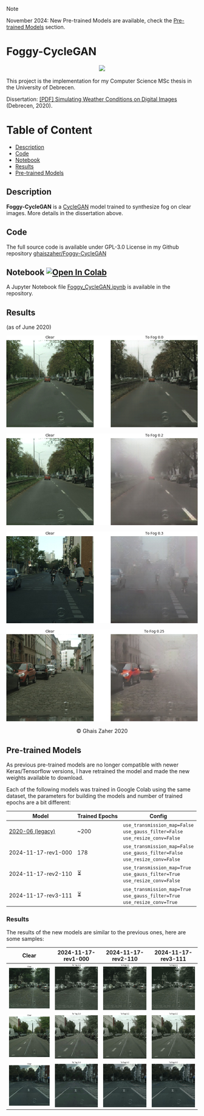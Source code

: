 > [!NOTE]  
> November 2024: New Pre-trained Models are available, check the [Pre-trained Models](#pre-trained-models) section.

# Foggy-CycleGAN

<p align="center">
 <img src="images/banner-cropped-rnd.png">
</p>

This project is the implementation for my Computer Science MSc thesis in the University of Debrecen.

Dissertation: 
<a href="./dissertation/Simulating%20Weather%20Conditions%20on%20Digital%20Images%20-%20Final.pdf" target="_blank">[PDF] Simulating Weather Conditions on Digital Images</a> (Debrecen, 2020).

# Table of Content
- [Description](#description)
- [Code](#code)
- [Notebook](#notebook)
- [Results](#results)
- [Pre-trained Models](#pre-trained-models)

## Description
**Foggy-CycleGAN** is a
<a href="https://junyanz.github.io/CycleGAN/" target="_blank">CycleGAN</a> model trained to synthesize fog on clear images. More details in the dissertation above.

## Code
The full source code is available under GPL-3.0 License in my Github repository <a href="https://github.com/ghaiszaher/Foggy-CycleGAN" target="_blank">ghaiszaher/Foggy-CycleGAN</a>

## Notebook <a href="https://colab.research.google.com/github/ghaiszaher/Foggy-CycleGAN/blob/master/Foggy_CycleGAN.ipynb" target="_blank"><img src="https://colab.research.google.com/assets/colab-badge.svg" alt="Open In Colab"/></a>
A Jupyter Notebook file <a href="https://github.com/ghaiszaher/Foggy-CycleGAN/blob/master/Foggy_CycleGAN.ipynb" target="_blank">Foggy_CycleGAN.ipynb</a> is available in the repository.

## Results
(as of June 2020)
<p align="center">
 <img src="images/results/2020-06/result-animated-01.gif">
</p>

<p align="center">
 <img src="images/results/2020-06/result-sample-0.2.jpg">
</p>

<p align="center">
 <img src="images/results/2020-06/result-sample-0.3.jpg">
</p>

<p align="center">
 <img src="images/results/2020-06/result-sample-0.25.jpg">
</p>

<div align="center">
&copy; Ghais Zaher 2020
</div>

## Pre-trained Models
As previous pre-trained models are no longer compatible with newer Keras/Tensorflow versions, I have retrained the model and made the new weights available to download.

Each of the following models was trained in Google Colab using the same dataset, the parameters for building the models and number of trained epochs are a bit different:
<div align="center">

| Model                                                                                                    | Trained Epochs | Config                                                                              |
|----------------------------------------------------------------------------------------------------------|----------------|-------------------------------------------------------------------------------------|
| [2020-06 (legacy)](https://drive.google.com/drive/folders/1QKsiaGkMFvtGcp072IG57MfY1o_D-L3k?usp=sharing) | ~200           | `use_transmission_map=False`<br>`use_gauss_filter=False`<br>`use_resize_conv=False` |
| 2024-11-17-rev1-000                                                                                      | 178            | `use_transmission_map=False`<br>`use_gauss_filter=False`<br>`use_resize_conv=False` |
| 2024-11-17-rev2-110                                                                                      | ⏳              | `use_transmission_map=True`<br>`use_gauss_filter=True`<br>`use_resize_conv=False`   |
| 2024-11-17-rev3-111                                                                                      | ⏳              | `use_transmission_map=True`<br>`use_gauss_filter=True`<br>`use_resize_conv=True`    |

</div>

### Results
The results of the new models are similar to the previous ones, here are some samples:
<div align="center">

| Clear                                                   | 2024-11-17-rev1-000                                        | 2024-11-17-rev2-110                                        | 2024-11-17-rev3-111                                        |
|---------------------------------------------------------|------------------------------------------------------------|------------------------------------------------------------|------------------------------------------------------------|
| <img src="images/results/2024-11-17/clear/sample1.jpg"> | <img src="images/results/2024-11-17/rev1-000/sample1.gif"> | <img src="images/results/2024-11-17/rev2-110/sample1.gif"> | <img src="images/results/2024-11-17/rev3-111/sample1.gif"> |
| <img src="images/results/2024-11-17/clear/sample2.jpg"> | <img src="images/results/2024-11-17/rev1-000/sample2.gif"> | <img src="images/results/2024-11-17/rev2-110/sample2.gif"> | <img src="images/results/2024-11-17/rev3-111/sample2.gif"> |
| <img src="images/results/2024-11-17/clear/sample3.jpg"> | <img src="images/results/2024-11-17/rev1-000/sample3.gif"> | <img src="images/results/2024-11-17/rev2-110/sample3.gif"> | <img src="images/results/2024-11-17/rev3-111/sample3.gif"> |

</div>
